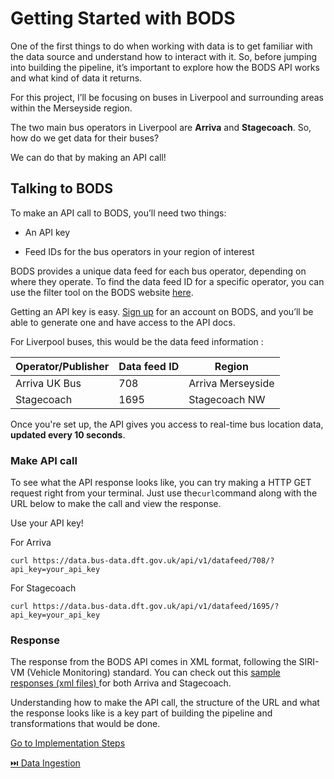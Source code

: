 # Getting Started with BODS

One of the first things to do when working with data is to get familiar with the data source and understand how to interact with it. So, before jumping into building the pipeline, it’s important to explore how the BODS API works and what kind of data it returns.

For this project, I’ll be focusing on buses in Liverpool and surrounding areas within the Merseyside region.

The two main bus operators in Liverpool are **Arriva** and **Stagecoach**. So, how do we get data for their buses?

We can do that by making an API call! 

## Talking to BODS

To make an API call to BODS, you’ll need two things:

- An API key

- Feed IDs for the bus operators in your region of interest

BODS provides a unique data feed for each bus operator, depending on where they operate. To find the data feed ID for a specific operator, you can use the filter tool on the BODS website [ here](https://data.bus-data.dft.gov.uk/avl/?status=live).

Getting an API key is easy. [ Sign up](https://data.bus-data.dft.gov.uk/) for an account on BODS, and you’ll be able to generate one and have access to the API docs.

For Liverpool buses, this would be the data feed  information :

| Operator/Publisher    | Data feed ID| Region|
| -------- | ------- |------- |
| Arriva UK Bus | 708    |Arriva Merseyside   |
| Stagecoach | 1695    | Stagecoach NW   |

Once you're set up, the API gives you access to real-time bus location data, **updated every 10 seconds**.

### Make API call

To see what the API response looks like, you can try making a HTTP GET request right from your terminal. Just use the`curl`command along with the URL below to make the call and view the response.

Use your API key!

For Arriva

```
curl https://data.bus-data.dft.gov.uk/api/v1/datafeed/708/?api_key=your_api_key
```

For Stagecoach

```
curl https://data.bus-data.dft.gov.uk/api/v1/datafeed/1695/?api_key=your_api_key
```
### Response

The response from the BODS API comes in XML format, following the SIRI-VM (Vehicle Monitoring) standard. You can check out this [ sample responses (xml files) ](https://github.com/adekolaolat/bods-liverpool-azure-data-engineering/tree/main/sample-raw-data)  for both Arriva and Stagecoach.

Understanding how to make the API call, the structure of the URL and what the response looks like is a key part of building the pipeline and transformations that would be done.



[ Go to Implementation Steps](https://github.com/adekolaolat/bods-liverpool-azure-data-engineering/blob/main/README.md#implementation-steps)

[ ⏭️ Data Ingestion](https://github.com/adekolaolat/bods-liverpool-azure-data-engineering/blob/main/guides/data-ingestion.md)


